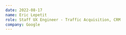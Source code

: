 ```yaml
---
date: 2022-08-17
name: Eric Lepetit
role: Staff UX Engineer - Traffic Acquisition, CRM
company: Google
---
```

